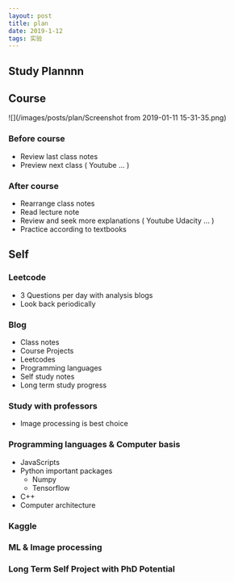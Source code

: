 ```yaml
---
layout: post
title: plan
date: 2019-1-12 
tags: 实验
---
```


## Study Plannnn

## Course

![](/images/posts/plan/Screenshot from 2019-01-11 15-31-35.png)

### Before course

+ Review last class notes
+ Preview next class ( Youtube ... )

### After course

+ Rearrange class notes
+ Read lecture note
+ Review and seek more explanations ( Youtube Udacity ... )
+ Practice according to textbooks

## Self

### Leetcode

+ 3 Questions per day with analysis blogs
+ Look back periodically 

### Blog

+ Class notes
+ Course Projects
+ Leetcodes
+ Programming languages
+ Self study notes
+ Long term study progress

### Study with professors

+ Image processing is best choice

### Programming languages & Computer basis

+ JavaScripts
+ Python important packages
  + Numpy
  + Tensorflow
+ C++
+ Computer architecture

### Kaggle

### ML & Image processing

### Long Term Self Project with PhD Potential

